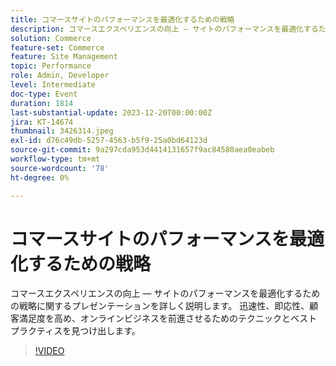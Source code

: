 ```yaml
---
title: コマースサイトのパフォーマンスを最適化するための戦略
description: コマースエクスペリエンスの向上 — サイトのパフォーマンスを最適化するための戦略に関するプレゼンテーションを詳しく説明します。 迅速性、即応性、顧客満足度を高め、オンラインビジネスを前進させるためのテクニックとベストプラクティスを見つけ出します。
solution: Commerce
feature-set: Commerce
feature: Site Management
topic: Performance
role: Admin, Developer
level: Intermediate
doc-type: Event
duration: 1814
last-substantial-update: 2023-12-20T00:00:00Z
jira: KT-14674
thumbnail: 3426314.jpeg
exl-id: d76c49db-5257-4563-b5f9-25a0bd64123d
source-git-commit: 9a297cda953d4414131657f9ac84580aea0eabeb
workflow-type: tm+mt
source-wordcount: '78'
ht-degree: 0%

---
```


# コマースサイトのパフォーマンスを最適化するための戦略

コマースエクスペリエンスの向上 — サイトのパフォーマンスを最適化するための戦略に関するプレゼンテーションを詳しく説明します。 迅速性、即応性、顧客満足度を高め、オンラインビジネスを前進させるためのテクニックとベストプラクティスを見つけ出します。

>[!VIDEO](https://video.tv.adobe.com/v/3426314/?learn=on)
